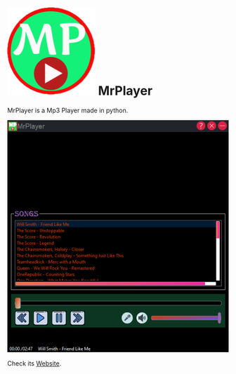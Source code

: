 # ![img](icon.png) MrPlayer
MrPlayer is a Mp3 Player made in python.

![img](showcase.png)

Check its [Website](https://AkshatChauhan18.github.io/MrPlayer).